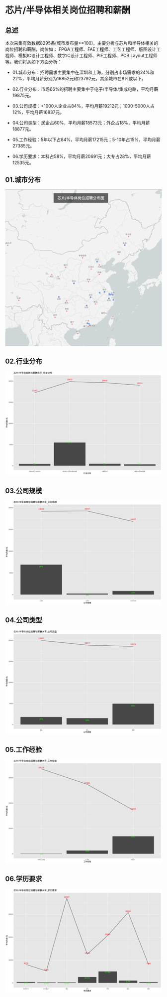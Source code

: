 # 芯片/半导体相关岗位招聘和薪酬

## 总述

本次采集有效数据8295条(城市发布量\>=100)，主要分析与芯片和半导体相关的岗位招聘和薪酬，岗位如： FPGA工程师、FAE工程师、工艺工程师、版图设计工程师、模拟IC设计工程师、数字IC设计工程师、PIE工程师、PCB Layout工程师等。我们将从如下方面分析：

-   01.城市分布：招聘需求主要集中在深圳和上海，分别占市场需求的24%和22%，平均月薪分别为16852元和23792元，其余城市在8%或以下。

-   02.行业分布：市场66%的招聘主要集中于电子/半导体/集成电路，平均月薪19875元。

-   03.公司规模：\<1000人企业占84%，平均月薪19212元；1000-5000人占12%，平均月薪16837元。

-   04.公司类型：民企占60%，平均月薪18573元；外企占18%，平均月薪18877元。

-   05.工作经验：5年以下占84%，平均月薪17215元；5-10年占15%，平均月薪27385元。

-   06.学历要求：本科占58%，平均月薪20691元；大专占28%，平均月薪12535元。

## 01.城市分布

![roadmap](Rplot01_roadmap.png)

## 02.行业分布

![industries](Rplot02_industries.png)

## 03.公司规模

![com_size](Rplot03_com_size.png)

## 04.公司类型

![com_type](Rplot04_com_type.png)

## 05.工作经验

![experience](Rplot05_experience.png)

## 06.学历要求

![education](Rplot06_education.png)
